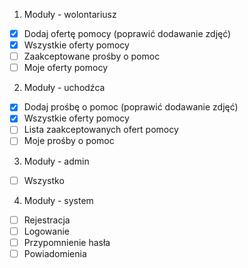 1. Moduły - wolontariusz
- [x] Dodaj ofertę pomocy (poprawić dodawanie zdjęć)
- [x] Wszystkie oferty pomocy
- [ ] Zaakceptowane prośby o pomoc
- [ ] Moje oferty pomocy

2. Moduły - uchodźca
- [x] Dodaj prośbę o pomoc (poprawić dodawanie zdjęć)
- [x] Wszystkie oferty pomocy
- [ ] Lista zaakceptowanych ofert pomocy
- [ ] Moje prośby o pomoc

3. Moduły - admin
- [ ] Wszystko

4. Moduły - system
- [ ] Rejestracja
- [ ] Logowanie
- [ ] Przypomnienie hasła
- [ ] Powiadomienia
